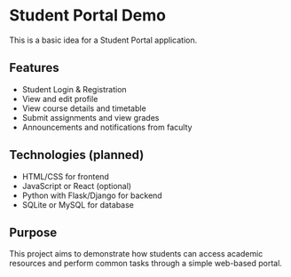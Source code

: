 # Student Portal Demo
This is a basic idea for a Student Portal application.
## Features
- Student Login & Registration
- View and edit profile
- View course details and timetable
- Submit assignments and view grades
- Announcements and notifications from faculty
## Technologies (planned)
- HTML/CSS for frontend
- JavaScript or React (optional)
- Python with Flask/Django for backend
- SQLite or MySQL for database
## Purpose
This project aims to demonstrate how students can access academic resources and perform common tasks through a simple web-based portal.
